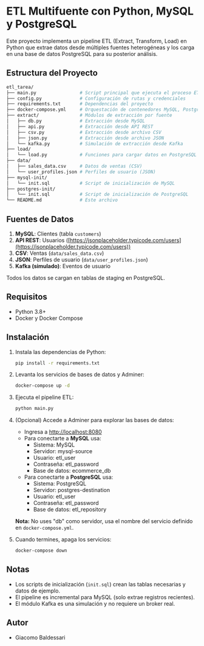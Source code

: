 # ETL Multifuente con Python, MySQL y PostgreSQL

Este proyecto implementa un pipeline ETL (Extract, Transform, Load) en Python que extrae datos desde múltiples fuentes heterogéneas y los carga en una base de datos PostgreSQL para su posterior análisis.

## Estructura del Proyecto

``` sh
etl_tarea/
├── main.py                # Script principal que ejecuta el proceso ETL
├── config.py              # Configuración de rutas y credenciales
├── requirements.txt       # Dependencias del proyecto
├── docker-compose.yml     # Orquestación de contenedores MySQL, PostgreSQL y Adminer
├── extract/               # Módulos de extracción por fuente
│   ├── db.py              # Extracción desde MySQL
│   ├── api.py             # Extracción desde API REST
│   ├── csv.py             # Extracción desde archivo CSV
│   ├── json.py            # Extracción desde archivo JSON
│   └── kafka.py           # Simulación de extracción desde Kafka
├── load/
│   └── load.py            # Funciones para cargar datos en PostgreSQL
├── data/
│   ├── sales_data.csv     # Datos de ventas (CSV)
│   └── user_profiles.json # Perfiles de usuario (JSON)
├── mysql-init/
│   └── init.sql           # Script de inicialización de MySQL
├── postgres-init/
│   └── init.sql           # Script de inicialización de PostgreSQL
└── README.md              # Este archivo
```

## Fuentes de Datos

1. **MySQL**: Clientes (tabla `customers`)
2. **API REST**: Usuarios ([https://jsonplaceholder.typicode.com/users](https://jsonplaceholder.typicode.com/users))
3. **CSV**: Ventas (`data/sales_data.csv`)
4. **JSON**: Perfiles de usuario (`data/user_profiles.json`)
5. **Kafka (simulado)**: Eventos de usuario

Todos los datos se cargan en tablas de staging en PostgreSQL.

## Requisitos

- Python 3.8+
- Docker y Docker Compose

## Instalación

1. Instala las dependencias de Python:

   ```sh
   pip install -r requirements.txt
   ```

2. Levanta los servicios de bases de datos y Adminer:

   ```sh
   docker-compose up -d
   ```

3. Ejecuta el pipeline ETL:

   ```sh
   python main.py
   ```

4. (Opcional) Accede a Adminer para explorar las bases de datos:

   - Ingresa a [http://localhost:8080](http://localhost:8080)
   - Para conectarte a **MySQL** usa:
     - Sistema: MySQL
     - Servidor: mysql-source
     - Usuario: etl_user
     - Contraseña: etl_password
     - Base de datos: ecommerce_db
   - Para conectarte a **PostgreSQL** usa:
     - Sistema: PostgreSQL
     - Servidor: postgres-destination
     - Usuario: etl_user
     - Contraseña: etl_password
     - Base de datos: etl_repository

   **Nota:** No uses "db" como servidor, usa el nombre del servicio definido en `docker-compose.yml`.

5. Cuando termines, apaga los servicios:

   ```sh
   docker-compose down
   ```

## Notas

- Los scripts de inicialización (`init.sql`) crean las tablas necesarias y datos de ejemplo.
- El pipeline es incremental para MySQL (solo extrae registros recientes).
- El módulo Kafka es una simulación y no requiere un broker real.

## Autor

- Giacomo Baldessari
